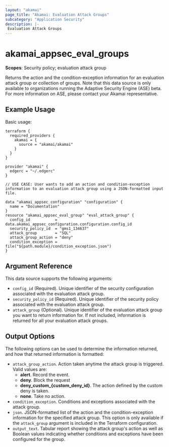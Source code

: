 ```yaml
---
layout: "akamai"
page_title: "Akamai: Evaluation Attack Groups"
subcategory: "Application Security"
description: |-
 Evaluation Attack Groups
---
```




# akamai_appsec_eval_groups

**Scopes**: Security policy; evaluation attack group

Returns the action and the condition-exception information for an evaluation attack group or collection of groups. Note that this data source is only available to organizations running the Adaptive Security Engine (ASE) beta. For more information on ASE, please contact your Akamai representative.

## Example Usage

Basic usage:

```
terraform {
  required_providers {
    akamai = {
      source = "akamai/akamai"
    }
  }
}

provider "akamai" {
  edgerc = "~/.edgerc"
}

// USE CASE: User wants to add an action and condition-exception information to an evaluation attack group using a JSON-formatted input file.

data "akamai_appsec_configuration" "configuration" {
  name = "Documentation"
}
resource "akamai_appsec_eval_group" "eval_attack_group" {
  config_id           = data.akamai_appsec_configuration.configuration.config_id
  security_policy_id  = "gms1_134637"
  attack_group        = "SQL"
  attack_group_action = "deny"
  condition_exception = file("${path.module}/condition_exception.json")
}
```

## Argument Reference

This data source supports the following arguments:

- `config_id` (Required). Unique identifier of the security configuration associated with the evaluation attack group.
- `security_policy_id` (Required). Unique identifier of the security policy associated with the evaluation attack group.
- `attack_group` (Optional). Unique identifier of the evaluation attack group you want to return information for. If not included, information is returned for all your evaluation attack groups.

## Output Options

The following options can be used to determine the information returned, and how that returned information is formatted:

- `attack_group_action`. Action taken anytime the attack group is triggered. Valid values are:
  - **alert**. Record the event.
  - **deny**. Block the request
  - **deny_custom_{custom_deny_id}**. The action defined by the custom deny is taken.
  - **none**. Take no action.
- `condition_exception`. Conditions and exceptions associated with the attack group.
- `json`. JSON-formatted list of the action and the condition-exception information for the specified attack group. This option is only available if the `attack_group` argument is included in the Terraform configuration.
- `output_text`. Tabular report showing the attack group's action as well as Boolean values indicating whether conditions and exceptions have been configured for the group.

